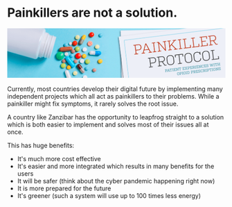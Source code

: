 # Painkillers are not a solution.

![](img/painkillers.png)  

Currently, most countries develop their digital future by implementing many independent projects which all act as painkillers to their problems. While a painkiller might fix symptoms, it rarely solves the root issue.

A country like Zanzibar has the opportunity to leapfrog straight to a solution which is both easier to implement and solves most of their issues all at once.

This has huge benefits:

* It's much more cost effective
* It's easier and more integrated which results in many benefits for the users
* It will be safer (think about the cyber pandemic happening right now)
* It is more prepared for the future
* It's greener (such a system will use up to 100 times less energy)

